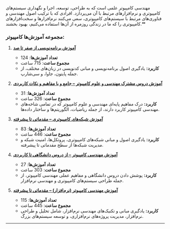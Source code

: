 مهندسی کامپیوتر علمی است که به طراحی، توسعه، اجرا و نگهداری سیستم‌های کامپیوتری و نرم‌افزارهای مرتبط با آن می‌پردازد. افرادی که با ترکیب اصول مهندسی و فناوری‌های مرتبط با سیستم‌های کامپیوتری، سعی می‌کنند نرم‌افزارها و سخت‌افزارهای کامپیوتری را که ما در زندگی روزمره از آن‌ها استفاده می‌کنیم، بهبود بخشند.**

### مجموعه آموزش‌ها کامپیوتر:

1. [**آموزش برنامه‌نویسی از صفر تا صد**](https://faradars.org/how-to-learn/programming)
   - **تعداد آموزش‌ها**: 124
   - **مجموع ساعت**: 715 ساعت
   - **کاربرد:** یادگیری اصول برنامه‌نویسی و مبانی کدنویسی در زبان‌های مختلف، از جمله پایتون، جاوا، و سی‌شارپ.

2. [**آموزش دروس مشترک مهندسی و علوم کامپیوتر – جامع و با مفاهیم و نکات کاربردی**](https://faradars.org/how-to-learn/joint-engineering-and-computer-science-courses)
   - **تعداد آموزش‌ها**: 31
   - **مجموع ساعت**: 326 ساعت
   - **کاربرد:** درک مفاهیم پایه‌ای مهندسی و علوم کامپیوتر که در تمامی شاخه‌های مهندسی کامپیوتر کاربرد دارند، از جمله ریاضیات، الگوریتم‌ها و ساختار داده‌ها.

3. [**آموزش شبکه‌های کامپیوتری – مقدماتی تا پیشرفته**](https://faradars.org/how-to-learn/computer-networks)
   - **تعداد آموزش‌ها**: 83
   - **مجموع ساعت**: 446 ساعت
   - **کاربرد:** یادگیری اصول و مبانی شبکه‌های کامپیوتری، پروتکل‌ها، امنیت شبکه و مدیریت شبکه‌ها از سطح مقدماتی تا پیشرفته.

4. [**آموزش مهندسی کامپیوتر – از دروس دانشگاهی تا کاربردی**](https://faradars.org/how-to-learn/computer-engineering)
   - **تعداد آموزش‌ها**: 27
   - **مجموع ساعت**: 303 ساعت
   - **کاربرد:** پوشش دادن دروس دانشگاهی و مفاهیم عملی مهندسی کامپیوتر، از جمله طراحی سیستم‌های کامپیوتری و مهندسی نرم‌افزار.

5. [**آموزش مهندسی کامپیوتر (نرم‌افزار) – مقدماتی تا پیشرفته**](https://faradars.org/how-to-learn/software-engineering)
   - **تعداد آموزش‌ها**: 115
   - **مجموع ساعت**: 445 ساعت
   - **کاربرد:** یادگیری مبانی و تکنیک‌های مهندسی نرم‌افزار، شامل تحلیل و طراحی نرم‌افزار، مدیریت پروژه‌های نرم‌افزاری، و توسعه سیستم‌های بزرگ.

---
